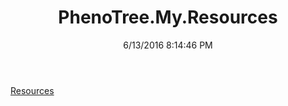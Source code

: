 ﻿---
title: PhenoTree.My.Resources
date: 6/13/2016 8:14:46 PM
---

[Resources](T-PhenoTree.My.Resources.Resources.html)
